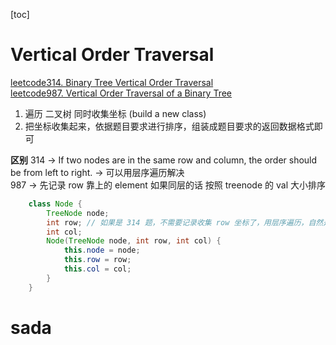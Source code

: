 [toc]

# Vertical Order Traversal

[leetcode314. Binary Tree Vertical Order Traversal](https://leetcode.com/problems/binary-tree-vertical-order-traversal/description/)       
[leetcode987. Vertical Order Traversal of a Binary Tree](https://leetcode.com/problems/vertical-order-traversal-of-a-binary-tree/description/)      

1. 遍历 二叉树 同时收集坐标 (build a new class)
2. 把坐标收集起来，依据题目要求进行排序，组装成题目要求的返回数据格式即可

**区别**
314 -> If two nodes are in the same row and column, the order should be from left to right. -> 可以用层序遍历解决       
987 -> 先记录 row 靠上的 element 如果同层的话 按照 treenode 的 val 大小排序

```java
    class Node {
        TreeNode node;
        int row; // 如果是 314 题，不需要记录收集 row 坐标了，用层序遍历，自然是自上而下，子左向右
        int col;
        Node(TreeNode node, int row, int col) {
            this.node = node;
            this.row = row;
            this.col = col;
        }
    }
```

# sada 